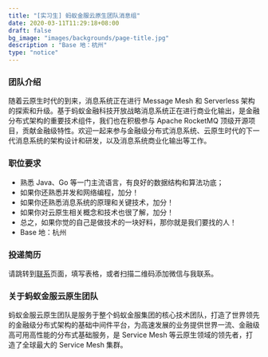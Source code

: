 ```yaml
---
title: "[实习生] 蚂蚁金服云原生团队消息组"
date: 2020-03-11T11:29:18+08:00
draft: false
bg_image: "images/backgrounds/page-title.jpg"
description : "Base 地：杭州"
type: "notice"
---
```


### 团队介绍

随着云原生时代的到来，消息系统正在进行 Message Mesh 和 Serverless 架构的探索和升级。基于蚂蚁金融科技开放战略消息系统正在进行商业化输出，是金融分布式架构的重要技术组件，我们也在积极参与 Apache RocketMQ 顶级开源项目，贡献金融级特性。欢迎一起来参与金融级分布式消息系统、云原生时代的下一代消息系统的架构设计和研发，以及消息系统商业化输出等工作。

### 职位要求

- 熟悉 Java、Go 等一门主流语言，有良好的数据结构和算法功底；
- 如果你还熟悉并发和网络编程，加分！
- 如果你还熟悉消息系统的原理和关键技术，加分！
- 如果你对云原生相关概念和技术也很了解，加分！
- 总之，如果你觉的自己是做技术的一块好料，那你就是我们要找的人！
- Base 地：杭州

### 投递简历

请跳转到[联系](/contact/)页面，填写表格，或者扫描二维码添加微信与我联系。

### 关于蚂蚁金服云原生团队

蚂蚁金服云原生团队是服务于整个蚂蚁金服集团的核心技术团队，打造了世界领先的金融级分布式架构的基础中间件平台，为高速发展的业务提供世界一流、金融级高可用高性能的分布式基础服务，是 Service Mesh 等云原生领域的领先者，打造了全球最大的 Service Mesh 集群。

